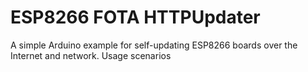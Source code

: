 # ESP8266 FOTA HTTPUpdater
A simple Arduino example for self-updating ESP8266 boards over the Internet and network.
Usage scenarios
